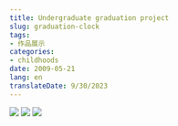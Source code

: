 ```yaml
---
title: Undergraduate graduation project
slug: graduation-clock
tags:
- 作品展示
categories:
- childhoods
date: 2009-05-21
lang: en
translateDate: 9/30/2023
---
```


![](1.jpg)
![](2.jpg)
![](3.jpg)
